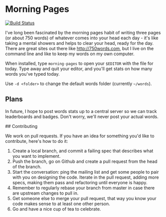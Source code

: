 Morning Pages
=============

[![Build Status](https://secure.travis-ci.org/chrismdp/morning-pages.png?branch=master)](http://travis-ci.org/chrismdp/morning-pages)

I've long been fascinated by the morning pages habit of writing three pages (or about 750 words) of whatever comes into your head each day - it's like taking a mental showers and helps to clear your head, ready for the day. There are great sites out there like http://750words.com, but I live on the command line and like to keep my words on my own computer.

When installed, type `morning-pages` to open your `$EDITOR` with the file for today. Type away and quit your editor, and you'll get stats on how many words you've typed today.

Use `-d <folder>` to change the default words folder (currently `~/words`).

## Plans

In future, I hope to post words stats up to a central server so we can track leaderboards and badges. Don't worry, we'll never post your actual words.

## Contributing

We work on pull requests. If you have an idea for something you'd like to contribute, here's how to do it:

1. Create a local branch, and commit a failing spec that describes what you want to implement.
2. Push the branch, go on Github and create a pull request from the head of the branch.
3. Start the conversation: ping the mailing list and get some people to pair with you on designing the code. Iterate in the pull request, adding more specs, making them pass and refactoring until everyone is happy.
4. Remember to regularly rebase your branch from master in case there are upstream changes to pull in.
5. Get someone else to merge your pull request, that way you know your code makes sense to at least one other person.
6. Go and have a nice cup of tea to celebrate.
